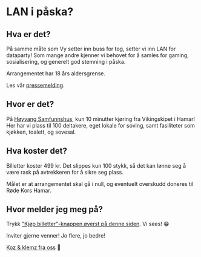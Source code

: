 # LAN i påska?

## Hva er det?
På samme måte som Vy setter inn buss for tog, setter vi inn LAN for dataparty! Som mange andre kjenner vi behovet for å samles for gaming, sosialisering, og generelt god stemning i påska.

Arrangementet har 18 års aldersgrense.

Les vår [pressemelding](assets/Pressemelding_PlacerholderLAN_2024.pdf).

## Hvor er det?
På [Høyvang Samfunnshus](https://maps.app.goo.gl/aAfytFrVm4kqSrLd7), kun 10 minutter kjøring fra Vikingskipet i Hamar! Her har vi plass til 100 deltakere, eget lokale for soving, samt fasiliteter som kjøkken, toalett, og sovesal.

## Hva koster det?
Billetter koster 499 kr. Det slippes kun 100 stykk, så det kan lønne seg å være rask på avtrekkeren for å sikre seg plass.

Målet er at arrangementet skal gå i null, og eventuelt overskudd doneres til Røde Kors Hamar.

## Hvor melder jeg meg på?
Trykk ["Kjøp billetter"-knappen øverst på denne siden](https://www.sharptickets.net/event/placeholder). Vi sees! 😁

Inviter gjerne venner! Jo flere, jo bedre!

[Koz & klemz fra oss](hvem.html) 💖
